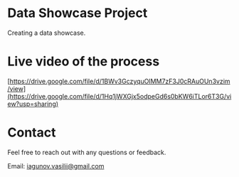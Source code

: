 # Data Showcase Project
Creating a data showcase.

# Live video of the process

[https://drive.google.com/file/d/1BWv3GczyquOIMM7zF3J0cRAuOUn3vzim/view](https://drive.google.com/file/d/1Hq1jWXGjx5odpeGd6s0bKW6iTLor6T3G/view?usp=sharing)


# Contact
Feel free to reach out with any questions or feedback.

Email: iagunov.vasilii@gmail.com
